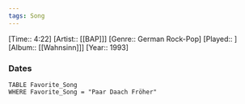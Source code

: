 ```yaml
---
tags: Song  
---
```

[Time:: 4:22]
[Artist:: [[BAP]]]
[Genre:: German Rock-Pop]
[Played:: ]
[Album:: [[Wahnsinn]]]
[Year:: 1993]
### Dates
````dataview
TABLE Favorite_Song
WHERE Favorite_Song = "Paar Daach Fröher"
````